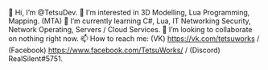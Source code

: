 👋 Hi, I’m @TetsuDev.
👀 I’m interested in 3D Modelling, Lua Programming, Mapping. (MTA)
🌱 I’m currently learning C#, Lua, IT Networking Security, Network Operating, Servers / Cloud Services.
💞️ I’m looking to collaborate on nothing right now.
📫 How to reach me: (VK) https://vk.com/tetsuworks / (Facebook) https://www.facebook.com/TetsuWorks/ / (Discord) RealSilent#5751.
